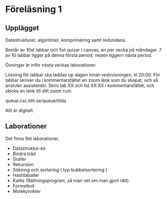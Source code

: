 # Föreläsning 1

## Upplägget

Datastrukturer, algoritmer, komprimering samt redundans.

Består av 10st labbar och 5st quizar i canvas, en per vecka på måndagar. 
7 av 10 labbar ligger på denna första period, resten liggern nästa period.  

Övningar är inför nästa veckas laborationer.

Lösning för labbar ska laddas up dagen innan redovisningen, kl 20:00.
För labbar skriver du i kommentarsfältet en zoom länk som du skapat, och så ansluter assistenter. Skriv lab XX och tid XX:XX i kommentarsfältet, och skicka en länk till ditt zoom rum.

queue.csc.kth.se/queue/tilda

Allt är digitalt. 

## Laborationer

Det finns 9st laborationer. 

* Datastruktur-kö
* Binära träd
* Grafer
* Rekursion
* Sökning och sortering ( typ bubbelsortering )
* Hashtaballer
* Kattis (Rättningsprogram, så man vet om man gjort rätt)
* Formelkoll
* Molekylvikter



